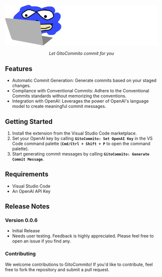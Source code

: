 <p align="center">
  <a href="https://github.com/miguelvalente/gitocommmito"><img src="https://github.com/miguelvalente/gitocommito/blob/master/assets/banner.png?raw=true" alt="GitoCommito"></a>
</p>
<p align="center">
    <em>Let GitoCommito commit for you</em>
</p>

## Features

-  Automatic Commit Generation: Generate commits based on your staged changes.
-  Compliance with Conventional Commits: Adhere to the Conventional Commits standards without memorizing the conventions.
-  Integration with OpenAI: Leverages the power of OpenAI's language model to create meaningful commit messages.

## Getting Started

1.  Install the extension from the Visual Studio Code marketplace.
2.  Set your OpenAI key by calling __`GitoCommito: Set OpenAI Key`__ in the VS Code command palette (__`Cmd/Ctrl + Shift + P`__ to open the command palette).
3.  Start generating commit messages by calling __`GitoCommito: Generate Commit Message`__.


## Requirements

- Visual Studio Code
- An OpenAI API Key

## Release Notes
### Version 0.0.6

- Initial Release
- Needs user testing. Feedback is highly appreciated. Please feel free to open an issue if you find any.

### Contributing

We welcome contributions to GitoCommito! If you'd like to contribute, feel free to fork the repository and submit a pull request.